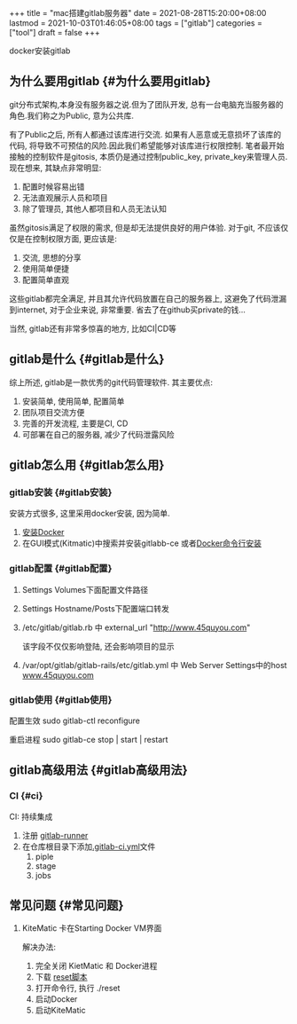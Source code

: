+++
title = "mac搭建gitlab服务器"
date = 2021-08-28T15:20:00+08:00
lastmod = 2021-10-03T01:46:05+08:00
tags = ["gitlab"]
categories = ["tool"]
draft = false
+++

docker安装gitlab

<!--more-->


## 为什么要用gitlab {#为什么要用gitlab}

git分布式架构,本身没有服务器之说.但为了团队开发, 总有一台电脑充当服务器的角色.我们称之为Public, 意为公共库.

有了Public之后, 所有人都通过该库进行交流. 如果有人恶意或无意损坏了该库的代码, 将导致不可预估的风险.因此我们希望能够对该库进行权限控制.
笔者最开始接触的控制软件是gitosis, 本质仍是通过控制public\_key, private\_key来管理人员.现在想来, 其缺点非常明显:

1.  配置时候容易出错
2.  无法直观展示人员和项目
3.  除了管理员, 其他人都项目和人员无法认知

虽然gitosis满足了权限的需求, 但是却无法提供良好的用户体验. 对于git, 不应该仅仅是在控制权限方面, 更应该是:

1.  交流, 思想的分享
2.  使用简单便捷
3.  配置简单直观

这些gitlab都完全满足, 并且其允许代码放置在自己的服务器上, 这避免了代码泄漏到internet, 对于企业来说, 非常重要. 省去了在github买private的钱...

当然, gitlab还有非常多惊喜的地方, 比如CI|CD等


## gitlab是什么 {#gitlab是什么}

综上所述, gitlab是一款优秀的git代码管理软件. 其主要优点:

1.  安装简单, 使用简单, 配置简单
2.  团队项目交流方便
3.  完善的开发流程, 主要是CI, CD
4.  可部署在自己的服务器, 减少了代码泄露风险


## gitlab怎么用 {#gitlab怎么用}


### gitlab安装 {#gitlab安装}

安装方式很多, 这里采用docker安装, 因为简单.

1.  [安装Docker](https://www.docker.com/products/docker-toolbox)
2.  在GUI模式(Kitmatic)中搜索并安装gitlabb-ce
    或者[Docker命令行安装](http://www.cnblogs.com/int32bit/p/5310382.html)


### gitlab配置 {#gitlab配置}

1.  Settings Volumes下面配置文件路径
2.  Settings Hostname/Posts下配置端口转发
3.  /etc/gitlab/gitlab.rb 中 external\_url "<http://www.45quyou.com>"

    该字段不仅仅影响登陆, 还会影响项目的显示
4.  /var/opt/gitlab/gitlab-rails/etc/gitlab.yml 中 Web Server Settings中的host www.45quyou.com


### gitlab使用 {#gitlab使用}

配置生效 sudo gitlab-ctl reconfigure

重启进程 sudo gitlab-ce stop | start | restart


## gitlab高级用法 {#gitlab高级用法}


### CI {#ci}

CI: 持续集成

1.  注册 [gitlab-runner](https://docs.gitlab.com/runner/install/)
2.  在仓库根目录下添加[.gitlab-ci.yml](https://docs.gitlab.com/ee/ci/quick%5Fstart/README.html)文件
    1.  piple
    2.  stage
    3.  jobs


## 常见问题 {#常见问题}

1.  KiteMatic 卡在Starting Docker VM界面

    解决办法:

    1.  完全关闭 KietMatic 和 Docker进程
    2.  下载 [reset脚本](gitlab/reset)
    3.  打开命令行, 执行 ./reset
    4.  启动Docker
    5.  启动KiteMatic